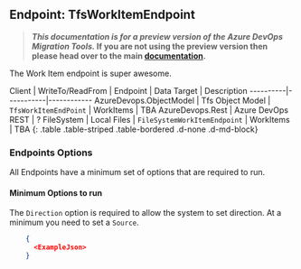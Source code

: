 ## Endpoint: TfsWorkItemEndpoint

>**_This documentation is for a preview version of the Azure DevOps Migration Tools._ If you are not using the preview version then please head over to the main [documentation](https://nkdagility.com/docs/azure-devops-migration-tools).**


The Work Item endpoint is super awesome.

Client  | WriteTo/ReadFrom | Endpoint | Data Target | Description
----------|-----------|------------
AzureDevops.ObjectModel | Tfs Object Model | `TfsWorkItemEndPoint` | WorkItems | TBA
AzureDevops.Rest | Azure DevOps REST | ?
FileSystem | Local Files | `FileSystemWorkItemEndpoint` | WorkItems | TBA
{: .table .table-striped .table-bordered .d-none .d-md-block}

### Endpoints Options

 All Endpoints have a minimum set of options that are required to run. 

#### Minimum Options to run

The `Direction` option is required to allow the system to set direction. At a minimum you need to set a `Source`.


```JSON
    {
      <ExampleJson>
    }
```
